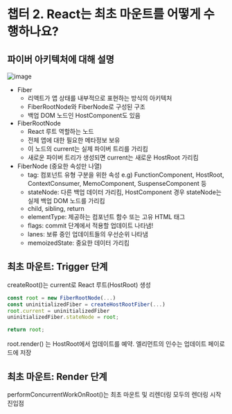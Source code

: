 # 챕터 2. React는 최초 마운트를 어떻게 수행하나요?

## 파이버 아키텍처에 대해 설명

![image](https://github.com/user-attachments/assets/73a6bfef-1910-4d80-8a2a-ebaad4339d09)


- Fiber
  - 리액트가 앱 상태를 내부적으로 표현하는 방식의 아키텍처
  - FiberRootNode와 FiberNode로 구성된 구조
  - 백업 DOM 노드인 HostComponent도 있음
- FiberRootNode
  - React 루트 역할하는 노드
  - 전체 앱에 대한 필요한 메타정보 보유
  - 이 노드의 current는 실제 파이버 트리를 가리킴
  - 새로운 파이버 트리가 생성되면 current는 새로운 HostRoot 가리킴
- FiberNode (중요한 속성만 나열)
  - tag: 컴포넌트 유형 구분을 위한 속성 e.g) FunctionComponent, HostRoot, ContextConsumer, MemoComponent, SuspenseComponent 등 
  - stateNode: 다른 백업 데이터 가리킴, HostComponent 경우 stateNode는 실제 백업 DOM 노드를 가리킴
  - child, sibling, return
  - elementType: 제공하는 컴포넌트 함수 또는 고유 HTML 태그
  - flags: commit 단계에서 적용할 업데이트 나타냄!
  - lanes: 보류 중인 업데이트들의 우선순위 나타냄
  - memoizedState: 중요한 데이터 가리킴
 
## 최초 마운트: Trigger 단계
createRoot()는 current로 React 루트(HostRoot) 생성

```js
const root = new FiberRootNode(...)
const uninitializedFiber = createHostRootFiber(...)
root.current = uninitializedFiber
uninitializedFiber.stateNode = root;

return root;
```

root.render() 는 HostRoot에서 업데이트를 예약. 엘리먼트의 인수는 업데이트 페이로드에 저장

## 최초 마운트: Render 단계

performConcurrentWorkOnRoot()는 최초 마운트 및 리렌더링 모두의 렌더링 시작 진입점






























